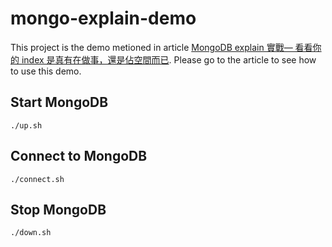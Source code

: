 # mongo-explain-demo

This project is the demo metioned in article [MongoDB explain 實戰— 看看你的 index 是真有在做事，還是佔空間而已](https://medium.com/starbugs/optimize-index-with-mongodb-explain-2337ef50a601). Please go to the article to see how to use this demo.

## Start MongoDB

```shell
./up.sh
```

## Connect to MongoDB

```shell
./connect.sh
```

## Stop MongoDB

```shell
./down.sh
```
